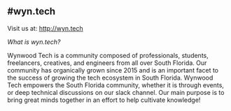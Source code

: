 #wyn.tech
------------------------------

Visit us at: http://wyn.tech

*What is wyn.tech?*

Wynwood Tech is a community composed of professionals, students, freelancers, creatives, and engineers from all over South Florida. Our community has organically grown since 2015 and is an important facet to the success of growing the tech ecosystem in South Florida. Wynwood Tech empowers the South Florida community, whether it is through events, or deep technical discussions on our slack channel. Our main purpose is to bring great minds together in an effort to help cultivate knowledge!
